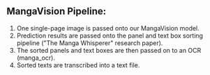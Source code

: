 ## MangaVision Pipeline:
1. One single-page image is passed onto our MangaVision model.
2. Prediction results are passed onto the panel and text box sorting pipeline ("The Manga Whisperer" research paper).
3. The sorted panels and text boxes are then passed on to an OCR (manga_ocr).
4. Sorted texts are transcribed into a text file.
